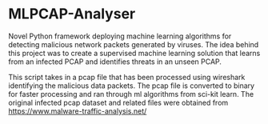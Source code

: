 # MLPCAP-Analyser
Novel Python framework deploying machine learning algorithms for detecting malicious network packets generated by viruses. The idea behind this project was to create a supervised machine learning solution that learns from an infected PCAP and identifies threats in an unseen PCAP. 

This script takes in a pcap file that has been processed using wireshark identifying the malicious data packets. The pcap file is converted to binary for faster processing and ran through ml algorithms from sci-kit learn. The original infected pcap dataset and related files were obtained from https://www.malware-traffic-analysis.net/
